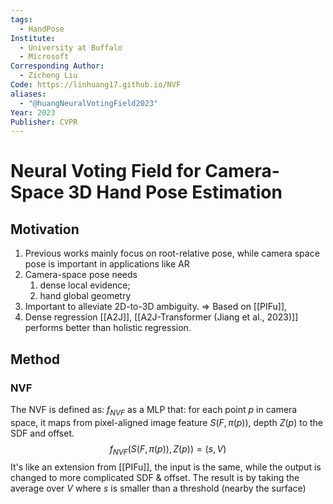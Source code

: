 ```yaml
---
tags:
  - HandPose
Institute:
  - University at Buffalo
  - Microsoft
Corresponding Author:
  - Zicheng Liu
Code: https://linhuang17.github.io/NVF
aliases:
  - "@huangNeuralVotingField2023"
Year: 2023
Publisher: CVPR
---
```

# Neural Voting Field for Camera-Space 3D Hand Pose Estimation
## Motivation
1. Previous works mainly focus on root-relative pose, while camera space pose is important in applications like AR
2. Camera-space pose needs
	1. dense local evidence;
	2. hand global geometry
3. Important to alleviate 2D-to-3D ambiguity.
=> Based on [[PIFu]], 
4. Dense regression [[A2J]], [[A2J-Transformer (Jiang et al., 2023)]] performs better than holistic regression.
## Method
### NVF
The NVF is defined as:  $f_{NVF}$ as a MLP that: for each point $p$ in camera space, it maps from pixel-aligned image feature $S(F, \pi(p))$, depth $Z(p)$ to the SDF and offset.
$$f_{NVF}(S(F, \pi(p)), Z(p)) = (s, V)$$
It's like an extension from [[PIFu]], the input is the same, while the output is changed to more complicated SDF & offset. The result is by taking the average over $V$ where $s$ is smaller than a threshold (nearby the surface)